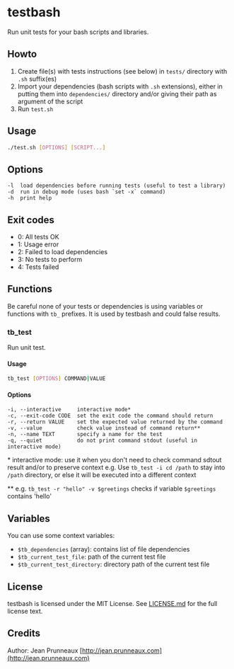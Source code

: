 # testbash

Run unit tests for your bash scripts and libraries.

## Howto

1. Create file(s) with tests instructions (see below) in `tests/` directory with `.sh` suffix(es)
2. Import your dependencies (bash scripts with `.sh` extensions), either in putting them into `dependencies/` directory
and/or giving their path as argument of the script
3. Run `test.sh`

## Usage
```bash
./test.sh [OPTIONS] [SCRIPT...]
```

## Options
```
-l  load dependencies before running tests (useful to test a library)
-d  run in debug mode (uses bash `set -x` command)
-h  print help
```

## Exit codes
- 0: All tests OK
- 1: Usage error
- 2: Failed to load dependencies
- 3: No tests to perform
- 4: Tests failed

## Functions
Be careful none of your tests or dependencies is using variables or functions with `tb_` prefixes.
It is used by testbash and could false results.

### tb_test
Run unit test.

#### Usage
```bash
tb_test [OPTIONS] COMMAND|VALUE
```

#### Options
```
-i, --interactive     interactive mode*
-c, --exit-code CODE  set the exit code the command should return
-r, --return VALUE    set the expected value returned by the command
-v, --value           check value instead of command return**
-n, --name TEXT       specify a name for the test
-q, --quiet           do not print command stdout (useful in interactive mode)
```

\*  interactive mode: use it when you don't need to check command sdtout result and/or to preserve context
    e.g. Use `tb_test -i cd /path` to stay into `/path` directory, or else it will be executed into a different context

\** e.g. `tb_test -r "hello" -v $greetings` checks if variable `$greetings` contains 'hello'

## Variables
You can use some context variables:
- `$tb_dependencies` (array): contains list of file dependencies
- `$tb_current_test_file`: path of the current test file
- `$tb_current_test_directory`: directory path of the current test file

## License
testbash is licensed under the MIT License. See [LICENSE.md](LICENSE.md) for the full license text.

## Credits
Author: Jean Prunneaux [http://jean.prunneaux.com](http://jean.prunneaux.com)
